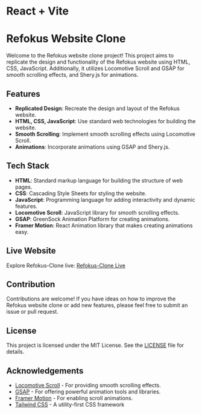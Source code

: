 # React + Vite

# Refokus Website Clone

Welcome to the Refokus website clone project! This project aims to replicate the design and functionality of the Refokus website using HTML, CSS, JavaScript. Additionally, it utilizes Locomotive Scroll and GSAP for smooth scrolling effects, and Shery.js for animations.

## Features

- **Replicated Design**: Recreate the design and layout of the Refokus website.
- **HTML, CSS, JavaScript**: Use standard web technologies for building the website.
- **Smooth Scrolling**: Implement smooth scrolling effects using Locomotive Scroll.
- **Animations**: Incorporate animations using GSAP and Shery.js.

## Tech Stack

- **HTML**: Standard markup language for building the structure of web pages.
- **CSS**: Cascading Style Sheets for styling the website.
- **JavaScript**: Programming language for adding interactivity and dynamic features.
- **Locomotive Scroll**: JavaScript library for smooth scrolling effects.
- **GSAP**: GreenSock Animation Platform for creating animations.
- **Framer Motion**: React Animation library that makes creating animations easy.


## Live Website

Explore Refokus-Clone live: [Refokus-Clone Live](https://refokus-ecru.vercel.app/)

## Contribution

Contributions are welcome! If you have ideas on how to improve the Refokus website clone or add new features, please feel free to submit an issue or pull request.

## License

This project is licensed under the MIT License. See the [LICENSE](LICENSE) file for details.

## Acknowledgements

- [Locomotive Scroll](https://locomotivemtl.github.io/locomotive-scroll/) - For providing smooth scrolling effects.
- [GSAP](https://greensock.com/gsap/) - For offering powerful animation tools and libraries.
- [Framer Motion](https://www.framer.com/motion/introduction/) - For enabling scroll animations.
- [Tailwind CSS](https://tailwindcss.com/) - A utility-first CSS framework
